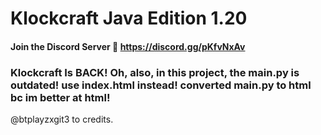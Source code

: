 # Klockcraft Java Edition 1.20
#### Join the Discord Server 💬 https://discord.gg/pKfvNxAv

### Klockcraft Is BACK! Oh, also, in this project, the main.py is outdated! use index.html instead! converted main.py to html bc im better at html!
@btplayzxgit3 to credits.
